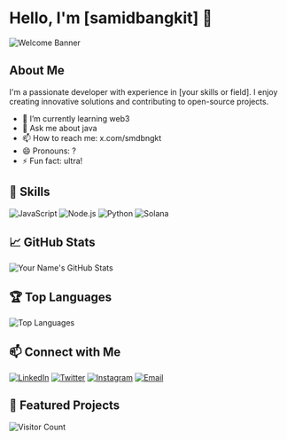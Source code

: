 # Hello, I'm [samidbangkit] 👋

![Welcome Banner](https://i.ibb.co.com/WFQLmyD/github-header-image.png)

## About Me

I'm a passionate developer with experience in [your skills or field]. I enjoy creating innovative solutions and contributing to open-source projects. 

- 🌱 I’m currently learning web3
- 💬 Ask me about java
- 📫 How to reach me: x.com/smdbngkt
- 😄 Pronouns: ?
- ⚡ Fun fact: ultra!

## 🚀 Skills

![JavaScript](https://img.shields.io/badge/-JavaScript-F7DF1E?style=flat&logo=javascript&logoColor=black)
![Node.js](https://img.shields.io/badge/-Node.js-339933?style=flat&logo=node.js&logoColor=white)
![Python](https://img.shields.io/badge/-Python-3776AB?style=flat&logo=python&logoColor=white)
![Solana](https://img.shields.io/badge/-Solana-00FFA3?style=flat&logo=solana&logoColor=white)

## 📈 GitHub Stats

![Your Name's GitHub Stats](https://github-readme-stats.vercel.app/api?username=smdbngkt&show_icons=true&theme=radical)

## 🏆 Top Languages

![Top Languages](https://github-readme-stats.vercel.app/api/top-langs/?username=smdbngkt&layout=compact&theme=radical)

## 📫 Connect with Me

[![LinkedIn](https://img.shields.io/badge/-LinkedIn-0077B5?style=flat&logo=linkedin&logoColor=white)](https://linkedin.com/in/yourprofile)
[![Twitter](https://img.shields.io/badge/-Twitter-1DA1F2?style=flat&logo=twitter&logoColor=white)](https://twitter.com/yourprofile)
[![Instagram](https://img.shields.io/badge/-Instagram-E4405F?style=flat&logo=instagram&logoColor=white)](https://instagram.com/yourprofile)
[![Email](https://img.shields.io/badge/-Email-D14836?style=flat&logo=gmail&logoColor=white)](mailto:your.email@example.com)

## 📂 Featured Projects


![Visitor Count](https://visitor-badge.laobi.icu/badge?page_id=yourusername.yourusername)

